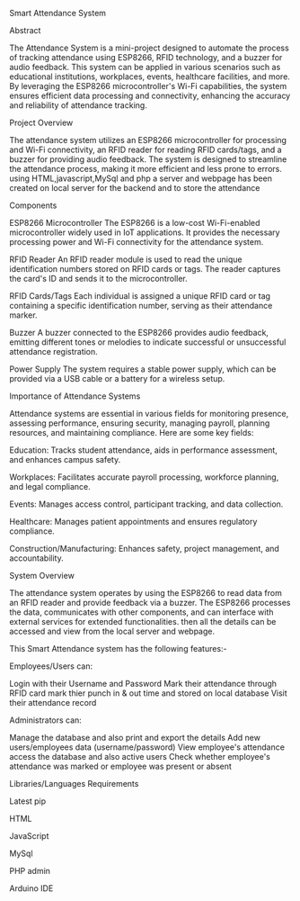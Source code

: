 Smart Attendance System


Abstract

The Attendance System is a mini-project designed to automate the process of tracking attendance using ESP8266, RFID technology, and a buzzer for audio feedback.
This system can be applied in various scenarios such as educational institutions, workplaces, events, healthcare facilities, and more. 
By leveraging the ESP8266 microcontroller's Wi-Fi capabilities, the system ensures efficient data processing and connectivity, enhancing the accuracy and reliability of attendance tracking.

Project Overview

The attendance system utilizes an ESP8266 microcontroller for processing and Wi-Fi connectivity, an RFID reader for reading RFID cards/tags, and a buzzer for providing audio feedback. 
The system is designed to streamline the attendance process, making it more efficient and less prone to errors.
using HTML,javascript,MySql and php a server and webpage has been created on local server for the backend and to store the attendance

Components

ESP8266 Microcontroller
The ESP8266 is a low-cost Wi-Fi-enabled microcontroller widely used in IoT applications. It provides the necessary processing power and Wi-Fi connectivity for the attendance system.

RFID Reader
An RFID reader module is used to read the unique identification numbers stored on RFID cards or tags. The reader captures the card's ID and sends it to the microcontroller.

RFID Cards/Tags
Each individual is assigned a unique RFID card or tag containing a specific identification number, serving as their attendance marker.

Buzzer
A buzzer connected to the ESP8266 provides audio feedback, emitting different tones or melodies to indicate successful or unsuccessful attendance registration.

Power Supply
The system requires a stable power supply, which can be provided via a USB cable or a battery for a wireless setup.


Importance of Attendance Systems

Attendance systems are essential in various fields for monitoring presence, assessing performance, ensuring security, managing payroll, planning resources, and maintaining compliance. Here are some key fields:


Education: Tracks student attendance, aids in performance assessment, and enhances campus safety.


Workplaces: Facilitates accurate payroll processing, workforce planning, and legal compliance.


Events: Manages access control, participant tracking, and data collection.


Healthcare: Manages patient appointments and ensures regulatory compliance.


Construction/Manufacturing: Enhances safety, project management, and accountability.


System Overview

The attendance system operates by using the ESP8266 to read data from an RFID reader and provide feedback via a buzzer. 
The ESP8266 processes the data, communicates with other components, and can interface with external services for extended functionalities.
then all the details can be accessed and view from the local server and webpage.

This Smart Attendance system has the following features:-

Employees/Users can:

Login with their Username and Password
Mark their attendance through RFID card 
mark thier punch in & out time and stored on local database
Visit their attendance record


Administrators can:

Manage the database and also print and export the details
Add new users/employees data (username/password)
View employee's attendance
access the database and also active users
Check whether employee's attendance was marked or employee was present or absent



Libraries/Languages Requirements


Latest pip

HTML

JavaScript

MySql

PHP admin

Arduino IDE
